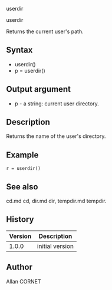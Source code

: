 



userdir


userdir

Returns the current user's path.

## Syntax

- userdir()
- p = userdir()

## Output argument

 - p - a string: current user directory.

## Description


  <p>Returns the name of the user's directory.</p>


## Example

```Nelson
r = userdir()
```

## See also

cd.md cd, dir.md dir, tempdir.md tempdir.
## History

|Version|Description|
|------|------|
|1.0.0|initial version|


## Author

Allan CORNET



